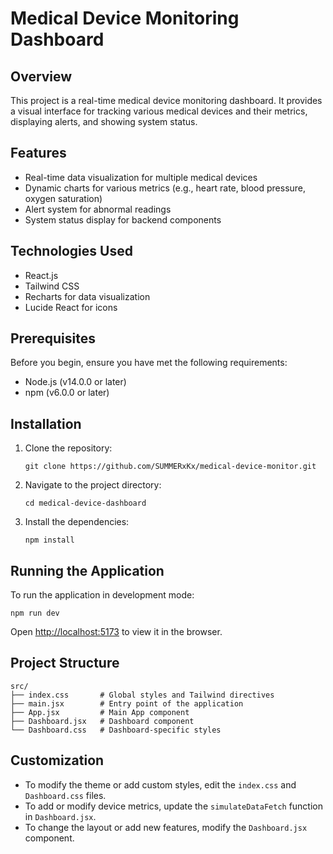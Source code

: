 # Medical Device Monitoring Dashboard

## Overview

This project is a real-time medical device monitoring dashboard. It provides a visual interface for tracking various medical devices and their metrics, displaying alerts, and showing system status.

## Features

- Real-time data visualization for multiple medical devices
- Dynamic charts for various metrics (e.g., heart rate, blood pressure, oxygen saturation)
- Alert system for abnormal readings
- System status display for backend components


## Technologies Used

- React.js
- Tailwind CSS
- Recharts for data visualization
- Lucide React for icons

## Prerequisites

Before you begin, ensure you have met the following requirements:

- Node.js (v14.0.0 or later)
- npm (v6.0.0 or later)

## Installation

1. Clone the repository:
   ```
   git clone https://github.com/SUMMERxKx/medical-device-monitor.git
   ```

2. Navigate to the project directory:
   ```
   cd medical-device-dashboard
   ```

3. Install the dependencies:
   ```
   npm install
   ```

## Running the Application

To run the application in development mode:

```
npm run dev
```

Open [http://localhost:5173](http://localhost:5173) to view it in the browser.

## Project Structure

```
src/
├── index.css       # Global styles and Tailwind directives
├── main.jsx        # Entry point of the application
├── App.jsx         # Main App component
├── Dashboard.jsx   # Dashboard component
└── Dashboard.css   # Dashboard-specific styles
```

## Customization

- To modify the theme or add custom styles, edit the `index.css` and `Dashboard.css` files.
- To add or modify device metrics, update the `simulateDataFetch` function in `Dashboard.jsx`.
- To change the layout or add new features, modify the `Dashboard.jsx` component.

